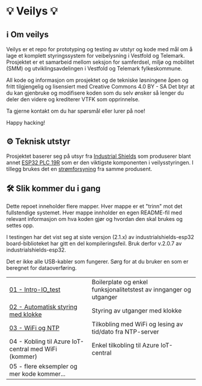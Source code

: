 # 💡 Veilys 💡

## ℹ️ Om veilys
Veilys er et repo for prototyping og testing av utstyr og kode med mål om å lage et komplett styringssystem for veibelysning i Vestfold og Telemark. Prosjektet er et samarbeid mellom seksjon for samferdsel, miljø og mobilitet (SMM) og utviklingsavdelingen i Vestfold og Telemark fylkeskommune.

All kode og informasjon om prosjektet og de tekniske løsningene åpen og fritt tilgjengelig og lisensiert med Creative Commons 4.0 BY - SA Det btyr at du kan gjenbruke og modifisere koden som du selv ønsker så lenger du deler den videre og krediterer VTFK som opprinnelse.

Ta gjerne kontakt om du har spørsmål eller lurer på noe!

Happy hacking!

## ⚙️ Teknisk utstyr

Prosjektet baserer seg på utsyr fra [Industrial Shields](http://industrialshields.com) som produserer blant annet [ESP32 PLC 19R](https://www.industrialshields.com/shop/product/034001000100-esp32-plc-19r-2905#attr=387,1558,2240,2316,3727,2317,3804) som er den viktigste komponenten i veilysstyringen. I tillegg brukes det en [strømforsyning](https://www.industrialshields.com/shop/product/is-ac24vdc7-5adin-din-rail-power-supply-ac-dc-180w-1-output-7-5a-at-24vdc-690?search=power+supply#attr=3651) fra samme produsent.

## 🛠️ Slik kommer du i gang 

Dette repoet inneholder flere mapper. Hver mappe er et "trinn" mot det fullstendige systemet. Hver mappe innholder en egen README-fil med relevant informasjon om hva koden gjør og hvordan den skal brukes og settes opp.

I testingen har det vist seg at siste versjon (2.1.x) av industrialshields-esp32 board-biblioteket har gitt en del kompileringsfeil. Bruk derfor v.2.0.7 av industrialshields-esp32.

Det er ikke alle USB-kabler som fungerer. Sørg for at du bruker en som er beregnet for dataoverføring.

|||
|----|----|
| [01 - Intro-IO_test](./01-Intro-IO_test/01-Intro-IO_test.ino) | Boilerplate og enkel funksjonalitetstest av innganger og utganger |
| [02 - Automatisk styring med klokke](./02-Styring_med_klokke/) | Styring av utganger med klokke |
| [03 - WiFi og NTP](./03-Wifi_og_NTP/) | Tilkobling med WiFi og lesing av tid/dato fra NTP-server |
| 04 - Kobling til Azure IoT-central med WiFi (kommer) | Enkel tilkobling til Azure IoT-central |
| 05 - flere eksempler og mer kode kommer...||




